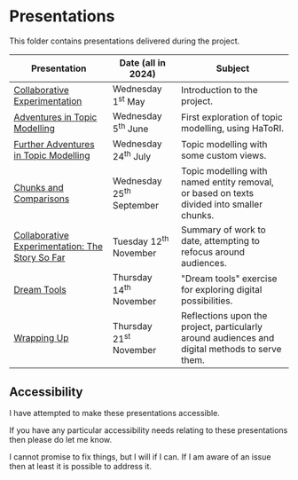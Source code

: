 # Presentations

This folder contains presentations delivered during the project.

Presentation | Date (all in 2024) | Subject
--- | --- | ---
[Collaborative Experimentation](https://github.com/bogden1/wellcome_topics/raw/main/presentations/visit1.pptx) | Wednesday 1<sup>st</sup> May | Introduction to the project.
[Adventures in Topic Modelling](https://github.com/bogden1/wellcome_topics/raw/main/presentations/visit2.pptx) | Wednesday 5<sup>th</sup> June | First exploration of topic modelling, using HaToRI.
[Further Adventures in Topic Modelling](https://github.com/bogden1/wellcome_topics/raw/main/presentations/visit3.pptx) | Wednesday 24<sup>th</sup> July | Topic modelling with some custom views.
[Chunks and Comparisons](https://github.com/bogden1/wellcome_topics/raw/main/presentations/visit4.pptx) | Wednesday 25<sup>th</sup> September | Topic modelling with named entity removal, or based on texts divided into smaller chunks.
[Collaborative Experimentation: The Story So Far](https://github.com/bogden1/wellcome_topics/raw/main/presentations/visit5.1.pptx) | Tuesday 12<sup>th</sup> November | Summary of work to date, attempting to refocus around audiences.
[Dream Tools](https://github.com/bogden1/wellcome_topics/raw/main/presentations/visit5.2.pptx) | Thursday 14<sup>th</sup> November | "Dream tools" exercise for exploring digital possibilities.
[Wrapping Up](https://github.com/bogden1/wellcome_topics/raw/main/presentations/visit5.3.pptx) | Thursday 21<sup>st</sup> November | Reflections upon the project, particularly around audiences and digital methods to serve them.

## Accessibility

I have attempted to make these presentations accessible.

If you have any particular accessibility needs relating to these presentations then please do let me know.

I cannot promise to fix things, but I will if I can. If I am aware of an issue then at least it is possible to address it.
